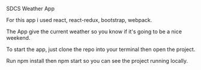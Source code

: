 SDCS Weather App

For this app i used react, react-redux, bootstrap, webpack.

The App give the current weather so you know if it's going to be a nice weekend.

To start the app, just clone the repo into your terminal then open the project.

Run npm install then npm start so you can see the project running locally.
